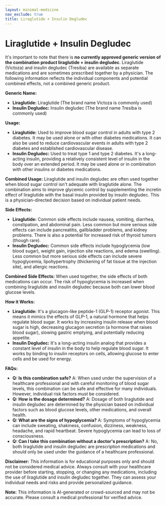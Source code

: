 ```yaml
---
layout: minimal-medicine
nav_exclude: true
title: Liraglutide + Insulin Degludec
---
```


# Liraglutide + Insulin Degludec

It's important to note that there is **no currently approved generic version of the combination product liraglutide + insulin degludec**.  Liraglutide (Victoza) and insulin degludec (Tresiba) are available as separate medications and are sometimes prescribed together by a physician.  The following information reflects the individual components and potential combined effects, not a combined generic product.


**Generic Name:**

* **Liraglutide:**  Liraglutide (The brand name Victoza is commonly used)
* **Insulin Degludec:** Insulin degludec (The brand name Tresiba is commonly used)


**Usage:**

* **Liraglutide:**  Used to improve blood sugar control in adults with type 2 diabetes.  It may be used alone or with other diabetes medications.  It can also be used to reduce cardiovascular events in adults with type 2 diabetes and established cardiovascular disease.
* **Insulin Degludec:**  Used to treat type 1 and type 2 diabetes. It's a long-acting insulin, providing a relatively consistent level of insulin in the body over an extended period. It may be used alone or in combination with other insulins or diabetes medications.

**Combined Usage:** Liraglutide and insulin degludec are often used together when blood sugar control isn't adequate with liraglutide alone.  The combination aims to improve glycemic control by supplementing the incretin effect of liraglutide with the basal insulin provided by insulin degludec.  This is a physician-directed decision based on individual patient needs.


**Side Effects:**

* **Liraglutide:**  Common side effects include nausea, vomiting, diarrhea, constipation, and abdominal pain.  Less common but more serious side effects can include pancreatitis, gallbladder problems, and kidney problems.  There is also a potential for increased risk of thyroid tumors (though rare).
* **Insulin Degludec:**  Common side effects include hypoglycemia (low blood sugar), weight gain, injection site reactions, and edema (swelling).  Less common but more serious side effects can include severe hypoglycemia, lipohypertrophy (thickening of fat tissue at the injection site), and allergic reactions.

**Combined Side Effects:**  When used together, the side effects of both medications can occur.  The risk of hypoglycemia is increased when combining liraglutide and insulin degludec because both can lower blood glucose levels.


**How it Works:**

* **Liraglutide:**  It's a glucagon-like peptide-1 (GLP-1) receptor agonist.  This means it mimics the effects of GLP-1, a natural hormone that helps regulate blood sugar.  It works by increasing insulin release when blood sugar is high, decreasing glucagon secretion (a hormone that raises blood sugar), slowing gastric emptying, and potentially reducing appetite.
* **Insulin Degludec:**  It's a long-acting insulin analog that provides a constant level of insulin in the body to help regulate blood sugar.  It works by binding to insulin receptors on cells, allowing glucose to enter cells and be used for energy.


**FAQs:**

* **Q: Is this combination safe?** A: When used under the supervision of a healthcare professional and with careful monitoring of blood sugar levels, this combination can be safe and effective for many individuals. However, individual risk factors must be considered.
* **Q: How is the dosage determined?** A: Dosage of both liraglutide and insulin degludec are determined by the physician based on individual factors such as blood glucose levels, other medications, and overall health.
* **Q: What are the signs of hypoglycemia?** A:  Symptoms of hypoglycemia can include sweating, shakiness, confusion, dizziness, weakness, headache, and rapid heartbeat.  Severe hypoglycemia can lead to loss of consciousness.
* **Q: Can I take this combination without a doctor's prescription?** A: No, both liraglutide and insulin degludec are prescription medications and should only be used under the guidance of a healthcare professional.


**Disclaimer:** This information is for educational purposes only and should not be considered medical advice. Always consult with your healthcare provider before starting, stopping, or changing any medications, including the use of liraglutide and insulin degludec together.  They can assess your individual needs and risks and provide personalized guidance.


**Note:** This information is AI-generated or crowd-sourced and may not be accurate. Please consult a medical professional for verified advice.